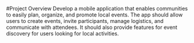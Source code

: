 #Project Overview
Develop a mobile application that enables communities to easily plan, organize, and promote local events. The app should allow users to create events, invite participants, manage logistics, and communicate with attendees. It should also provide features for event discovery for users looking for local activities.
